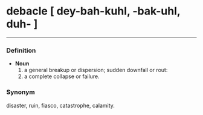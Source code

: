 # debacle [ dey-bah-kuhl, -bak-uhl, duh- ]
---
### Definition
- **Noun**
  1. a general breakup or dispersion; sudden downfall or rout:
  2. a complete collapse or failure.
### Synonym
disaster, ruin, fiasco, catastrophe, calamity.
